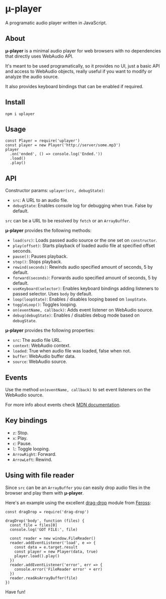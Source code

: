 # µ-player

A programatic audio player written in JavaScript.

## About

**µ-player** is a minimal audio player for web browsers with no dependencies that directly uses WebAudio API.

It's meant to be used programatically, so it provides no UI, just a basic API and access to WebAudio objects, really useful if you want to modify or analyze the audio source.

It also provides keyboard bindings that can be enabled if required.

## Install

`npm i uplayer`

## Usage

```
const Player = require('uplayer')
const player = new Player('http://server/some.mp3')
player
  .on('ended', () => console.log('Ended.'))
  .load()
  .play()
```

## API

Constructor params: `uplayer(src, debugState)`:

- `src`: A URL to an audio file.
- `debugState`: Enables console log for debugging when true. False by default.

`src` can be a URL to be resolved by `fetch` or an `ArrayBuffer`.

**µ-player** provides the following methods:

- `load(src)`: Loads passed audio source or the one set on `constructor`.
- `play(offset)`: Starts playback of loaded audio file at specified offset seconds.
- `pause()`: Pauses playback.
- `stop()`: Stops playback.
- `rewind(seconds)`: Rewinds audio specified amount of seconds, 5 by default.
- `forward(seconds)`: Forwards audio specified amount of seconds, 5 by default.
- `useKeyboard(selector)`: Enables keyboard bindings adding listeners to passed selector. Uses `body` by default.
- `loop(loopState)`: Enables / disables looping based on `loopState`.
- `toggleLoop()`: Toggles looping.
- `on(eventName, callback)`: Adds event listener on WebAudio source.
- `debug(debugState)`: Enables / disables debug mode based on `debugState`.

**µ-player** provides the following properties:

- `src`: The audio file URL.
- `context`: WebAudio context.
- `loaded`: True when audio file was loaded, false when not.
- `buffer`: WebAudio buffer data.
- `source`: WebAudio source.

## Events

Use the method `on(eventName, callback)` to set event listeners on the WebAudio source.

For more info about events check [MDN documentation](https://developer.mozilla.org/en-US/docs/Web/API/Web_Audio_API).

## Key bindings

- `z`: Stop.
- `x`: Play.
- `c`: Pause.
- `l`: Toggle looping.
- `ArrowRight`: Forward.
- `ArrowLeft`: Rewind.

## Using with file reader

Since `src` can be an `ArrayBuffer` you can easily drop audio files in the browser
and play them with **µ-player**.

Here's an example using the excellent [drag-drop](https://github.com/feross/drag-drop) module from [Feross](https://github.com/feross):

```
const dragDrop = require('drag-drop')

dragDrop('body', function (files) {
  const file = files[0]
  console.log('GOT FILE:', file)

  const reader = new window.FileReader()
  reader.addEventListener('load', e => {
    const data = e.target.result
    const player = new Player(data, true)
    player.load().play()
  })
  reader.addEventListener('error', err => {
    console.error('FileReader error' + err)
  })
  reader.readAsArrayBuffer(file)
})
```

Have fun!
